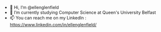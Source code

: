 - 👋 Hi, I’m @ellenglenfield
- 🌱 I’m currently studying Computer Science at Queen's University Belfast
- 📫 You can reach me on my LinkedIn : https://www.linkedin.com/in/ellenglenfield/

<!---
ellenglenfield/ellenglenfield is a ✨ special ✨ repository because its `README.md` (this file) appears on your GitHub profile.
You can click the Preview link to take a look at your changes.
--->
